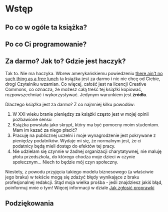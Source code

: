 # Wstęp

## Po co w ogóle ta książka?

## Po co Ci programowanie?

## Za darmo? Jak to? Gdzie jest haczyk?

Tak to. Nie ma haczyka. Wbrew amerykańskiemu powiedzeniu [there ain't no such thing as a free lunch](https://en.wikipedia.org/wiki/There_ain%27t_no_such_thing_as_a_free_lunch) ta książka jest za darmo i nic nie chcę od Ciebie, drogi Czytelniku wzamian. Co więcej, całość jest na licencji Creative Commons, co oznacza, że możesz całą treść tej książki kopiować, rozpowszechniać i wykorzystywać. Jedynym warunkiem jest **źródła**. 

Dlaczego książka jest za darmo? Z co najmniej kilku powodów:

1. W XXI wieku branie pieniędzy za książki często jest w mojej opinii pozbawione sensu
2. Książka powstała jako skrypt, który ma być pomocny moim studentom. Mam im kazać za niego płacić?
3. Pracuję na publicznej uczelni i moje wynagrodzenie jest pokrywane z pieniędzy podatników. Wydaje mi się, że normalnym jest, że ci podatnicy będą mieli dostęp do efektów tej pracy.
4. Nie udzielam się czynnie w żadnej organizacji charytatywnej, nie maluję płotu przedszkola, do którego chodza moje dzieci w czynie społecznym... Niech to będzie mój czyn społeczny.

Niestety, z powodu przyjęcia takiego modelu biznesowego (a właściwie jego braku) w tekście mogą się zdażyć błędy wynikające z braku profesjonalnej redakcji. Stąd moja wielka prośba - jeśli znajdziesz jakiś błąd, poinformuj mnie o tym! Więcej informacji w dziale [Jak zgłosić proprawki](/poprawki)

## Podziękowania